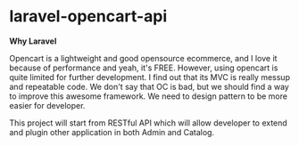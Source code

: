 # laravel-opencart-api

**Why Laravel**

Opencart is a lightweight and good opensource ecommerce, and I love it because of performance and yeah, it's FREE.
However, using opencart is quite limited for further development. I find out that its MVC is really messup and repeatable code. We don't say that OC is bad, but we should find a way to improve this awesome framework.
We need to design pattern to be more easier for developer.

This project will start from RESTful API which will allow developer to extend and plugin other application in both Admin and Catalog.

